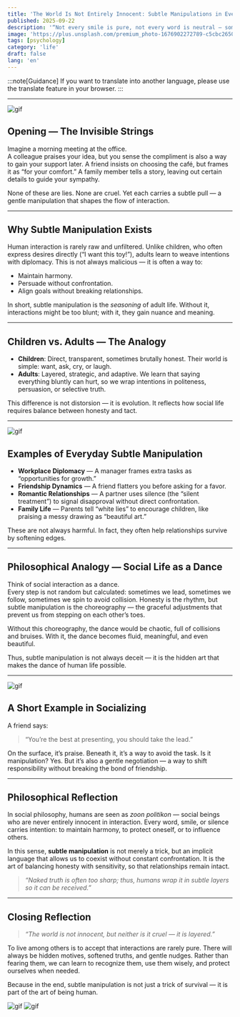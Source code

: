 ```yaml
---
title: 'The World Is Not Entirely Innocent: Subtle Manipulations in Everyday Life'
published: 2025-09-22
description: '“Not every smile is pure, not every word is neutral — sometimes, the beauty of human interaction lies in its hidden layers.”'
image: 'https://plus.unsplash.com/premium_photo-1676902272789-c5cbc2650d48?w=600&auto=format&fit=crop&q=60&ixlib=rb-4.1.0&ixid=M3wxMjA3fDB8MHxzZWFyY2h8MXx8YmxhY2tzbWl0aHxlbnwwfHwwfHx8MA%3D%3D'
tags: [psychology]
category: 'life'
draft: false 
lang: 'en'
---
```


:::note[Guidance]
If you want to translate into another language, please use the translate feature in your browser.
:::

---

![gif](https://media.tenor.com/voh6wdPk84sAAAAM/anime-excited.gif)

## Opening — The Invisible Strings

Imagine a morning meeting at the office.  
A colleague praises your idea, but you sense the compliment is also a way to gain your support later. A friend insists on choosing the café, but frames it as “for your comfort.” A family member tells a story, leaving out certain details to guide your sympathy.  

None of these are lies. None are cruel. Yet each carries a subtle pull — a gentle manipulation that shapes the flow of interaction.  

---

## Why Subtle Manipulation Exists

Human interaction is rarely raw and unfiltered. Unlike children, who often express desires directly (“I want this toy!”), adults learn to weave intentions with diplomacy. This is not always malicious — it is often a way to:  
- Maintain harmony.  
- Persuade without confrontation.  
- Align goals without breaking relationships.  

In short, subtle manipulation is the *seasoning* of adult life. Without it, interactions might be too blunt; with it, they gain nuance and meaning.

---

## Children vs. Adults — The Analogy

- **Children**: Direct, transparent, sometimes brutally honest. Their world is simple: want, ask, cry, or laugh.  
- **Adults**: Layered, strategic, and adaptive. We learn that saying everything bluntly can hurt, so we wrap intentions in politeness, persuasion, or selective truth.  

This difference is not distorsion — it is evolution. It reflects how social life requires balance between honesty and tact.

---

![gif](https://media.tenor.com/8YOnNL8vZikAAAAM/ohnaruto-muni-nyochio.gif)

## Examples of Everyday Subtle Manipulation

- **Workplace Diplomacy** — A manager frames extra tasks as “opportunities for growth.”  
- **Friendship Dynamics** — A friend flatters you before asking for a favor.  
- **Romantic Relationships** — A partner uses silence (the “silent treatment”) to signal disapproval without direct confrontation.  
- **Family Life** — Parents tell “white lies” to encourage children, like praising a messy drawing as “beautiful art.”  

These are not always harmful. In fact, they often help relationships survive by softening edges.

---

## Philosophical Analogy — Social Life as a Dance

Think of social interaction as a dance.  
Every step is not random but calculated: sometimes we lead, sometimes we follow, sometimes we spin to avoid collision. Honesty is the rhythm, but subtle manipulation is the choreography — the graceful adjustments that prevent us from stepping on each other’s toes.  

Without this choreography, the dance would be chaotic, full of collisions and bruises. With it, the dance becomes fluid, meaningful, and even beautiful.  

Thus, subtle manipulation is not always deceit — it is the hidden art that makes the dance of human life possible.

---

![gif](https://media.tenor.com/8YOnNL8vZikAAAAM/ohnaruto-muni-nyochio.gif)

## A Short Example in Socializing

A friend says:  
> “You’re the best at presenting, you should take the lead.”  

On the surface, it’s praise. Beneath it, it’s a way to avoid the task. Is it manipulation? Yes. But it’s also a gentle negotiation — a way to shift responsibility without breaking the bond of friendship.  

---

## Philosophical Reflection

In social philosophy, humans are seen as *zoon politikon* — social beings who are never entirely innocent in interaction. Every word, smile, or silence carries intention: to maintain harmony, to protect oneself, or to influence others.  

In this sense, **subtle manipulation** is not merely a trick, but an implicit language that allows us to coexist without constant confrontation. It is the art of balancing honesty with sensitivity, so that relationships remain intact.  

> *“Naked truth is often too sharp; thus, humans wrap it in subtle layers so it can be received.”*

---

## Closing Reflection

> *“The world is not innocent, but neither is it cruel — it is layered.”*

To live among others is to accept that interactions are rarely pure. There will always be hidden motives, softened truths, and gentle nudges. Rather than fearing them, we can learn to recognize them, use them wisely, and protect ourselves when needed.  

Because in the end, subtle manipulation is not just a trick of survival — it is part of the art of being human.  

![gif](https://media.tenor.com/4_6TPnX2uhoAAAAM/ebina-nana-himouto-umaru-chan.gif)
![gif](https://media.tenor.com/XTVvy2Xid8kAAAAM/kwjskdkdkfjdpoop.gif)
